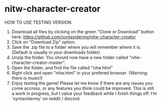 # nitw-character-creator


HOW TO USE TESTING VERSION:

1) Download all files by clicking on the green "Clone or Download" button here: https://github.com/syntaxidermy/nitw-character-creator
2) Click on "Download Zip" option. 
3) Save the .zip file to a folder where you will remember where it is. (Default is usually in your downloads folder) 
4) Unzip the folder. You should now have a new folder called "nitw-character-creator-master".
5) Open the folder, and find the file called "nitw.html"
6) Right click and open "nitw.html" in your prefered browser. (Warning: there is music!)
7) Enjoy testing the game! Please let me know if there are any issues you come accross, or any features you think could be improved. This is still a work in progress, but I value your feedback while I finish things off. I'm 'syntaxidermy' on reddit / discord. 
